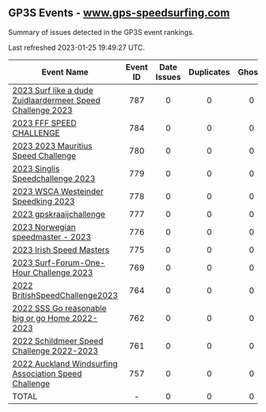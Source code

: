 ## GP3S Events - www.gps-speedsurfing.com

Summary of issues detected in the GP3S event rankings.

Last refreshed 2023-01-25 19:49:27 UTC.

| Event Name | Event ID | Date Issues | Duplicates | Ghosts | Missing | Incorrect | Actions |
| ---------- | :------: | :---------: | :--------: | :----: | :-----: | :-------: | :-----: |
| [2023 Surf like a dude Zuidlaardermeer Speed Challenge 2023](787.md) | 787 | 0 | 0 | 0 | 0 | 0 | 0 |
| [2023 FFF SPEED CHALLENGE](784.md) | 784 | 0 | 0 | 0 | 0 | 0 | 0 |
| [2023 2023 Mauritius Speed Challenge](780.md) | 780 | 0 | 0 | 0 | 0 | 0 | 0 |
| [2023 Singlis Speedchallenge 2023](779.md) | 779 | 0 | 0 | 0 | 0 | 0 | 0 |
| [2023 WSCA Westeinder Speedking 2023](778.md) | 778 | 0 | 0 | 0 | 0 | 0 | 0 |
| [2023 gpskraaijchallenge](777.md) | 777 | 0 | 0 | 0 | 0 | 0 | 0 |
| [2023 Norwegian speedmaster - 2023](776.md) | 776 | 0 | 0 | 0 | 0 | 0 | 0 |
| [2023 Irish Speed Masters](775.md) | 775 | 0 | 0 | 0 | 0 | 0 | 0 |
| [2023 Surf-Forum-One-Hour Challenge 2023](769.md) | 769 | 0 | 0 | 0 | 0 | 0 | 0 |
| [2022 BritishSpeedChallenge2023](764.md) | 764 | 0 | 0 | 0 | 0 | 0 | 0 |
| [2022 SSS Go reasonable big or go Home 2022-2023](762.md) | 762 | 0 | 0 | 0 | 0 | 0 | 0 |
| [2022 Schildmeer Speed Challenge 2022-2023](761.md) | 761 | 0 | 0 | 0 | 0 | 0 | 0 |
| [2022 Auckland Windsurfing Association Speed Challenge](757.md) | 757 | 0 | 0 | 0 | 0 | 0 | 0 |
| TOTAL | - | 0 | 0 | 0 | 0 | 0 | 0 |
